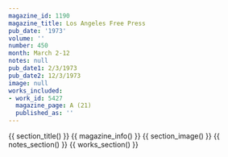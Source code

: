 ```yaml
---
magazine_id: 1190
magazine_title: Los Angeles Free Press
pub_date: '1973'
volume: ''
number: 450
month: March 2-12
notes: null
pub_date1: 2/3/1973
pub_date2: 12/3/1973
image: null
works_included:
- work_id: 5427
  magazine_page: A (21)
  published_as: ''
---
```


{{ section_title() }}
{{ magazine_info() }}
{{ section_image() }}
{{ notes_section() }}
{{ works_section() }}
